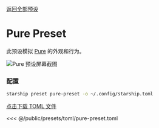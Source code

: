 [返回全部预设](./#pure)

# Pure Preset

此预设模拟 [Pure](https://github.com/sindresorhus/pure) 的外观和行为。

![Pure 预设屏幕截图](/presets/img/pure-preset.png)

### 配置

```sh
starship preset pure-preset -o ~/.config/starship.toml
```

[点击下载 TOML 文件](/presets/toml/pure-preset.toml)

<<< @/public/presets/toml/pure-preset.toml
